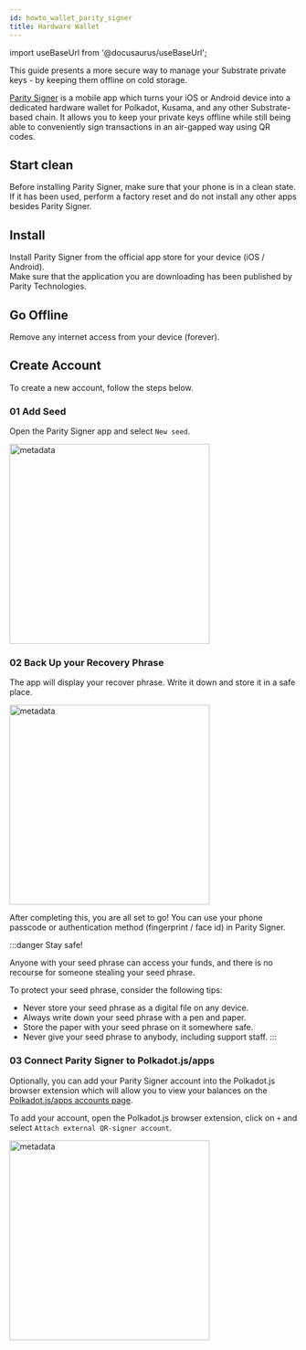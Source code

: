 ```yaml
---
id: howto_wallet_parity_signer
title: Hardware Wallet
---
```


import useBaseUrl from '@docusaurus/useBaseUrl';

This guide presents a more secure way to manage your Substrate private keys - by keeping them offline on cold storage.

[Parity Signer](https://www.parity.io/technologies/signer/) is a mobile app which turns your iOS or Android device into a dedicated hardware wallet for Polkadot, Kusama, and any other Substrate-based chain. It allows you to keep your private keys offline while still being able to conveniently sign transactions in an air-gapped way using QR codes.

## Start clean
Before installing Parity Signer, make sure that your phone is in a clean state. If it has been used, perform a factory reset and do not install any other apps besides Parity Signer.

## Install
Install Parity Signer from the official app store for your device (iOS / Android).  
Make sure that the application you are downloading has been published by Parity Technologies.

## Go Offline
Remove any internet access from your device (forever).

## Create Account
To create a new account, follow the steps below.

### 01 Add Seed
Open the Parity Signer app and select `New seed`.
<div style={{textAlign: 'center'}}>
  <img alt="metadata" src={useBaseUrl('/img/howto_wallets/parity_signer_1.jpg')} width="350px" />
</div>

### 02 Back Up your Recovery Phrase
The app will display your recover phrase. Write it down and store it in a safe place.

<div style={{textAlign: 'center'}}>
  <img alt="metadata" src={useBaseUrl('/img/howto_wallets/parity_signer_2.jpg')} width="350px" />
</div>

After completing this, you are all set to go! You can use your phone passcode or authentication method (fingerprint / face id) in Parity Signer.

:::danger
Stay safe!

Anyone with your seed phrase can access your funds, and there is no recourse for someone stealing your seed phrase. 

To protect your seed phrase, consider the following tips:
* Never store your seed phrase as a digital file on any device.
* Always write down your seed phrase with a pen and paper.
* Store the paper with your seed phrase on it somewhere safe.
* Never give your seed phrase to anybody, including support staff.
:::

### 03 Connect Parity Signer to Polkadot.js/apps
Optionally, you can add your Parity Signer account into the Polkadot.js browser extension which will allow you to view your balances on the [Polkadot.js/apps accounts page](https://polkadot.js.org/apps/#/accounts).

To add your account, open the Polkadot.js browser extension, click on `+` and select `Attach external QR-signer account`.

<div style={{textAlign: 'center'}}>
  <img alt="metadata" src={useBaseUrl('/img/howto_wallets/parity_signer_3.jpg')} width="350px" />
</div>
